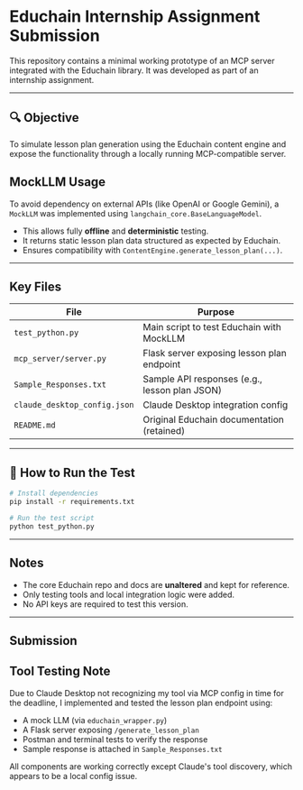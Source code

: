 #  Educhain Internship Assignment Submission

This repository contains a minimal working prototype of an MCP server integrated with the Educhain library. It was developed as part of an internship assignment.

---

## 🔍 Objective

To simulate lesson plan generation using the Educhain content engine and expose the functionality through a locally running MCP-compatible server.



## MockLLM Usage

To avoid dependency on external APIs (like OpenAI or Google Gemini), a `MockLLM` was implemented using `langchain_core.BaseLanguageModel`.

- This allows fully **offline** and **deterministic** testing.
- It returns static lesson plan data structured as expected by Educhain.
- Ensures compatibility with `ContentEngine.generate_lesson_plan(...)`.

---

## Key Files

| File                          | Purpose                                         |
|-------------------------------|-------------------------------------------------|
| `test_python.py`              | Main script to test Educhain with MockLLM      |
| `mcp_server/server.py`        | Flask server exposing lesson plan endpoint      |
| `Sample_Responses.txt`        | Sample API responses (e.g., lesson plan JSON)   |
| `claude_desktop_config.json`  | Claude Desktop integration config               |
| `README.md`                   | Original Educhain documentation (retained)      |

---

## 🔧 How to Run the Test

```bash
# Install dependencies
pip install -r requirements.txt

# Run the test script
python test_python.py
```

---

## Notes

- The core Educhain repo and docs are **unaltered** and kept for reference.
- Only testing tools and local integration logic were added.
- No API keys are required to test this version.

---

## Submission
## Tool Testing Note

Due to Claude Desktop not recognizing my tool via MCP config in time for the deadline, I implemented and tested the lesson plan endpoint using:

- A mock LLM (via `educhain_wrapper.py`)
- A Flask server exposing `/generate_lesson_plan`
- Postman and terminal tests to verify the response
- Sample response is attached in `Sample_Responses.txt`

All components are working correctly except Claude's tool discovery, which appears to be a local config issue.


